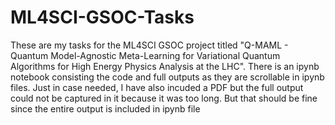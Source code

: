 # ML4SCI-GSOC-Tasks

These are my tasks for the ML4SCI GSOC project titled "Q-MAML - Quantum Model-Agnostic Meta-Learning for Variational Quantum Algorithms for High Energy Physics Analysis at the LHC".
There is an ipynb notebook consisting the code and full outputs as they are scrollable in ipynb files. Just in case needed, I have also incuded a PDF but the full output could not be captured in it because it was too long. But that should be fine since the entire output is included in ipynb file 

